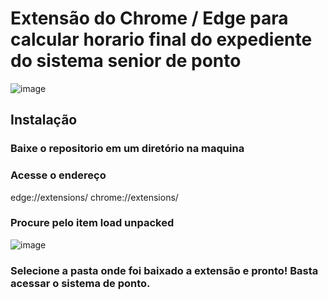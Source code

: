 # Extensão do Chrome / Edge para calcular horario final do expediente do sistema senior de ponto 
![image](https://user-images.githubusercontent.com/19288076/180279018-4e710843-7fd2-4b35-8449-a229ff50c45e.png)

## Instalação

### Baixe o repositorio em um diretório na maquina 

### Acesse o endereço 
edge://extensions/
chrome://extensions/

### Procure pelo item load unpacked
![image](https://user-images.githubusercontent.com/19288076/180279289-065ff0d5-2927-40bf-bb28-a4ec7954c100.png)

### Selecione a pasta onde foi baixado a extensão e pronto! Basta acessar o sistema de ponto. 
